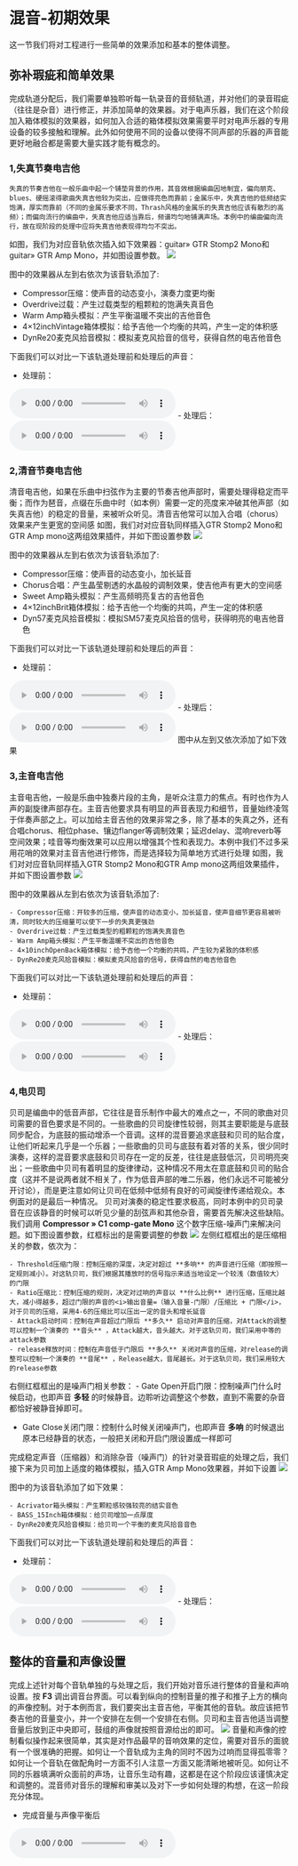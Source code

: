 # 混音-初期效果
这一节我们将对工程进行一些简单的效果添加和基本的整体调整。
## 弥补瑕疵和简单效果
完成轨道分配后，我们需要单独聆听每一轨录音的音频轨道，并对他们的录音瑕疵（往往是杂音）进行修正，并添加简单的效果器。对于电声乐器，我们在这个阶段加入箱体模拟的效果器，如何加入合适的箱体模拟效果需要平时对电声乐器的专用设备的较多接触和理解。此外如何使用不同的设备以使得不同声部的乐器的声音能更好地融合都是需要大量实践才能有概念的。
### **1,失真节奏电吉他**

    失真的节奏吉他在一般乐曲中起一个铺垫背景的作用，其音效根据编曲因地制宜，偏向朋克、blues、硬摇滚得歌曲失真吉他较为突出，应做得亮色而靠前；金属乐中，失真吉他的低频结实饱满，厚实而靠前（不同的金属乐要求不同，Thrash风格的金属乐的失真吉他应该有散烈的高频）；而偏向流行的编曲中，失真吉他应适当靠后，频谱均匀地铺满声场。本例中的编曲偏向流行，故在现阶段的处理中应将失真吉他表现得均匀不突出。
如图，我们为对应音轨依次插入如下效果器：guitar&raquo; GTR Stomp2 Mono和guitar&raquo; GTR Amp Mono，并如图设置参数。
![](static/img/tutor2/30.jpg)

图中的效果器从左到右依次为该音轨添加了:

- Compressor压缩：使声音的动态变小，演奏力度更均衡
- Overdrive过载：产生过载类型的粗颗粒的饱满失真音色
- Warm Amp箱头模拟：产生平衡温暖不突出的吉他音色
- 4×12inchVintage箱体模拟：给予吉他一个均衡的共鸣，产生一定的体积感
- DynRe20麦克风拾音模拟：模拟麦克风拾音的信号，获得自然的电吉他音色

下面我们可以对比一下该轨道处理前和处理后的声音：
- 处理前：
<audio controls>
  <source src="static/audio/RGtr1-raw.mp3" type="audio/mpeg">
  您的浏览器不支持 audio 元素。
</audio>
- 处理后：
<audio controls>
  <source src="static/audio/RGtr1-easyFX.mp3" type="audio/mpeg">
  您的浏览器不支持 audio 元素。
</audio>

### **2,清音节奏电吉他**
清音电吉他，如果在乐曲中扫弦作为主要的节奏吉他声部时，需要处理得稳定而平衡；而作为琶音，点缀在乐曲中时（如本例）需要一定的亮度来冲破其他声部（如失真吉他）的稳定的音量，来被听众听见。清音吉他常可以加入合唱（chorus）效果来产生更宽的空间感
如图，我们对对应音轨同样插入GTR Stomp2 Mono和GTR Amp mono这两组效果插件，并如下图设置参数
![](static/img/tutor2/35.jpg)

图中的效果器从左到右依次为该音轨添加了:

- Compressor压缩：使声音的动态变小，加长延音
- Chorus合唱：产生晶莹剔透的水晶般的调制效果，使吉他声有更大的空间感
- Sweet Amp箱头模拟：产生高频明亮复古的吉他音色
- 4×12inchBrit箱体模拟：给予吉他一个均衡的共鸣，产生一定的体积感
- Dyn57麦克风拾音模拟：模拟SM57麦克风拾音的信号，获得明亮的电吉他音色

下面我们可以对比一下该轨道处理前和处理后的声音：
- 处理前：
<audio controls>
  <source src="static/audio/RGtr2-raw.mp3" type="audio/mpeg">
  您的浏览器不支持 audio 元素。
</audio>
- 处理后：
<audio controls>
  <source src="static/audio/RGtr2-easyFX.mp3" type="audio/mpeg">
  您的浏览器不支持 audio 元素。
</audio>
图中从左到又依次添加了如下效果

### **3,主音电吉他**
主音电吉他，一般是乐曲中独奏片段的主角，是听众注意力的焦点。有时也作为人声的副旋律声部存在。主音吉他要求具有明显的声音表现力和细节，音量始终凌驾于伴奏声部之上。可以加给主音吉他的效果非常之多，除了基本的失真之外，还有合唱chorus、相位phase、镶边flanger等调制效果；延迟delay、混响reverb等空间效果；哇音等均衡效果可以应用以增强其个性和表现力。本例中我们不过多采用花哨的效果对主音吉他进行修饰，而是选择较为简单地方式进行处理
如图，我们对对应音轨同样插入GTR Stomp2 Mono和GTR Amp mono这两组效果插件，并如下图设置参数
![](static/img/tutor2/36.jpg)

图中的效果器从左到右依次为该音轨添加了:

    - Compressor压缩：开较多的压缩，使声音的动态变小，加长延音，使声音细节更容易被听清，同时较大的压缩量可以使下一步的失真更强劲
    - Overdrive过载：产生过载类型的粗颗粒的饱满失真音色
    - Warm Amp箱头模拟：产生平衡温暖不突出的吉他音色
    - 4×10inchOpenBack箱体模拟：给予吉他一个均衡的共鸣，产生较为紧致的体积感
    - DynRe20麦克风拾音模拟：模拟麦克风拾音的信号，获得自然的电吉他音色

下面我们可以对比一下该轨道处理前和处理后的声音：
- 处理前：
<audio controls>
  <source src="static/audio/solo-raw.mp3" type="audio/mpeg">
  您的浏览器不支持 audio 元素。
</audio>
- 处理后：
<audio controls>
  <source src="static/audio/solo-easyFX.mp3" type="audio/mpeg">
  您的浏览器不支持 audio 元素。
</audio>

### **4,电贝司**
贝司是编曲中的低音声部，它往往是音乐制作中最大的难点之一，不同的歌曲对贝司需要的音色要求是不同的。一些歌曲的贝司旋律性较弱，则其主要职能是与底鼓同步配合，为底鼓的振动增添一个音调。这样的混音要追求底鼓和贝司的贴合度，让他们听起来几乎是一个乐器；一些歌曲的贝司与底鼓有着对答的关系，很少同时演奏，这样的混音要求底鼓和贝司存在一定的反差，往往是底鼓低沉，贝司明亮突出；一些歌曲中贝司有着明显的旋律律动，这种情况不用太在意底鼓和贝司的贴合度（这并不是说两者就不相关了，作为低音声部的唯二乐器，他们永远不可能被分开讨论），而是更注意如何让贝司在低频中低频有良好的可闻旋律传递给观众。本例面对的是最后一种情况。
贝司对演奏的稳定性要求极高，同时本例中的贝司录音在应该静音的时候可以听见少量的刮弦声和其他杂音，需要首先解决这些缺陷。我们调用 **Compressor &raquo; C1 comp-gate Mono** 这个数字压缩-噪声门来解决问题。如下图设置参数，红框标出的是需要调整的参数
![](static/img/tutor2/31.jpg)
左侧红框框出的是压缩相关的参数，依次为：

    - Threshold压缩门限：控制压缩的深度，决定对超过 **多响** 的声音进行压缩（即按照一定规则减小）。对这轨贝司，我们根据其播放时的信号指示来适当地设定一个较浅（数值较大）的门限
    - Ratio压缩比：控制压缩的规则，决定对过响的声音以 **什么比例** 进行压缩，压缩比越大，减小得越多，超过门限的声音的<i>输出音量=（输入音量-门限）/压缩比 + 门限</i>，对于贝司的压缩，采用4-6的压缩比可以压出一定的音头和增长延音
    - Attack启动时间：控制在声音超过门限后 **多久** 启动对声音的压缩，对Attack的调整可以控制一个演奏的 **音头** ，Attack越大，音头越大。对于这轨贝司，我们采用中等的attack参数
    - release释放时间：控制在声音低于门限后 **多久** 关闭对声音的压缩，对release的调整可以控制一个演奏的 **音尾** ，Release越大，音尾越长。对于这轨贝司，我们采用较大的release参数

右侧红框框出的是噪声门相关参数：
    - Gate Open开启门限：控制噪声门什么时候启动，也即声音 **多轻** 的时候静音。边聆听边调整这个参数，直到不需要的杂音都恰好被静音掉即可。
- Gate Close关闭门限：控制什么时候关闭噪声门，也即声音 **多响** 的时候退出原本已经静音的状态，一般把关闭和开启门限设置成一样即可


完成稳定声音（压缩器）和消除杂音（噪声门）的针对录音瑕疵的处理之后，我们接下来为贝司加上适度的箱体模拟，插入GTR Amp Mono效果器，并如下设置
![](static/img/tutor2/32.jpg)

图中的为该音轨添加了如下效果：

    - Acrivator箱头模拟：产生颗粒感较强较亮的结实音色
    - BASS_15Inch箱体模拟：给贝司增加一点厚度
    - DynRe20麦克风拾音模拟：给贝司一个平衡的麦克风拾音音色

下面我们可以对比一下该轨道处理前和处理后的声音：
- 处理前：
<audio controls>
  <source src="static/audio/Bass-raw.mp3" type="audio/mpeg">
  您的浏览器不支持 audio 元素。
</audio>
- 处理后：
<audio controls>
  <source src="static/audio/Bass-easyFX.mp3" type="audio/mpeg">
  您的浏览器不支持 audio 元素。
</audio>

## 整体的音量和声像设置
完成上述针对每个音轨单独的与处理之后，我们开始对音乐进行整体的音量和声响设置。按 **F3** 调出调音台界面。可以看到纵向的控制音量的推子和推子上方的横向的声像控制。对于本例而言，我们要突出主音吉他，平衡其他的音轨。故应该把节奏吉他的音量变小，并一个安排在左侧一个安排在右侧。贝司和主音吉他适当调整音量后放到正中央即可，鼓组的声像就按照音源给出的即可。
![](static/img/tutor2/33.jpg)
音量和声像的控制看似操作起来很简单，其实是对作品最早的音响效果的定位，需要对音乐的面貌有一个很准确的把握。如何让一个音轨成为主角的同时不因为过响而显得孤零零？如何让一个音轨在做配角时一方面不引人注意一方面又能清晰地被听见。如何让不同的乐器填满听众面前的声场，让音乐生动有趣，这都是在这个阶段应该谨慎决定和调整的。混音师对音乐的理解和审美以及对下一步如何处理的构想，在这一阶段充分体现。
- 完成音量与声像平衡后
<audio controls>
  <source src="static/audio/easyEffects.mp3" type="audio/mpeg">
  您的浏览器不支持 audio 元素。
</audio>
